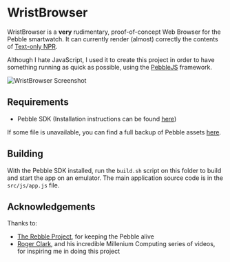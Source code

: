 # WristBrowser

WristBrowser is a **very** rudimentary, proof-of-concept Web Browser for the Pebble smartwatch. It can currently render (almost) correctly the contents of [Text-only NPR](http://text.npr.org).

Although I hate JavaScript, I used it to create this project in order to have something running as quick as possible, using the [PebbleJS](https://pebble.github.io/pebblejs/) framework.

![WristBrowser Screenshot](https://i.imgur.com/FJZLPvH.png)

## Requirements

- Pebble SDK (Installation instructions can be found [here](https://www.reddit.com/r/pebble/comments/9i9aqy/developing_for_pebble_without_cloudpebble_windows/))

If some file is unavailable, you can find a full backup of Pebble assets [here](https://github.com/aveao/PebbleArchive).

## Building

With the Pebble SDK installed, run the ```build.sh``` script on this folder to build and start the app on an emulator. The main application source code is in the ```src/js/app.js``` file.

## Acknowledgements

Thanks to:
- [The Rebble Project](https://rebble.io/), for keeping the Pebble alive
- [Roger Clark](https://www.youtube.com/rogerclarkonline), and his incredible Millenium Computing series of videos, for inspiring me in doing this project

